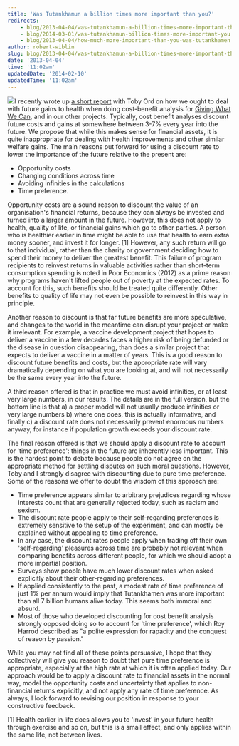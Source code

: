 ```yaml
---
title: 'Was Tutankhamun a billion times more important than you?'
redirects:
    - blog/2013-04-04/was-tutankhamun-a-billion-times-more-important-than-you
    - blog/2014-03-01/was-tutankhamun-billion-times-more-important-you
    - blog/2013-04-04/how-much-more-important-than-you-was-tutankhamen
author: robert-wiblin
slug: blog/2013-04-04/was-tutankhamun-a-billion-times-more-important-than-you
date: '2013-04-04'
time: '11:02am'
updatedDate: '2014-02-10'
updatedTime: '11:02am'
---
```

![](http://www.cuded.com/wp-content/uploads/2012/12/clock-melting-clocks_by_salvador-dali600_437.jpg)I recently wrote up [a short report](/files/discounting-health.pdf) with Toby Ord on how we ought to deal with future gains to health when doing cost-benefit analysis for [Giving What We Can](http://www.givingwhatwecan.org/), and in our other projects. Typically, cost benefit analyses discount future costs and gains at somewhere between 3-7% every year into the future. We propose that while this makes sense for financial assets, it is quite inappropriate for dealing with health improvements and other similar welfare gains. The main reasons put forward for using a discount rate to lower the importance of the future relative to the present are:

*   Opportunity costs
*   Changing conditions across time
*   Avoiding infinities in the calculations
*   Time preference.

Opportunity costs are a sound reason to discount the value of an organisation's financial returns, because they can always be invested and turned into a larger amount in the future. However, this does not apply to health, quality of life, or financial gains which go to other parties. A person who is healthier earlier in time might be able to use that health to earn extra money sooner, and invest it for longer. [1] However, any such return will go to that individual, rather than the charity or government deciding how to spend their money to deliver the greatest benefit. This failure of program recipients to reinvest returns in valuable activities rather than short-term consumption spending is noted in Poor Economics (2012) as a prime reason why programs haven't lifted people out of poverty at the expected rates. To account for this, such benefits should be treated quite differently. Other benefits to quality of life may not even be possible to reinvest in this way in principle.

Another reason to discount is that far future benefits are more speculative, and changes to the world in the meantime can disrupt your project or make it irrelevant. For example, a vaccine development project that hopes to deliver a vaccine in a few decades faces a higher risk of being defunded or the disease in question disappearing, than does a similar project that expects to deliver a vaccine in a matter of years. This is a good reason to discount future benefits and costs, but the appropriate rate will vary dramatically depending on what you are looking at, and will not necessarily be the same every year into the future.

A third reason offered is that in practice we must avoid infinities, or at least very large numbers, in our results. The details are in the full version, but the bottom line is that a) a proper model will not usually produce infinities or very large numbers b) where one does, this is actually informative, and finally c) a discount rate does not necessarily prevent enormous numbers anyway, for instance if population growth exceeds your discount rate.

The final reason offered is that we should apply a discount rate to account for 'time preference': things in the future are inherently less important. This is the hardest point to debate because people do not agree on the appropriate method for settling disputes on such moral questions. However, Toby and I strongly disagree with discounting due to pure time preference. Some of the reasons we offer to doubt the wisdom of this approach are:

*   Time preference appears similar to arbitrary prejudices regarding whose interests count that are generally rejected today, such as racism and sexism.
*   The discount rate people apply to their self-regarding preferences is extremely sensitive to the setup of the experiment, and can mostly be explained without appealing to time preference.
*   In any case, the discount rates people apply when trading off their own 'self-regarding' pleasures across time are probably not relevant when comparing benefits across different people, for which we should adopt a more impartial position.
*   Surveys show people have much lower discount rates when asked explicitly about their other-regarding preferences.
*   If applied consistently to the past, a modest rate of time preference of just 1% per annum would imply that Tutankhamen was more important than all 7 billion humans alive today. This seems both immoral and absurd.
*   Most of those who developed discounting for cost benefit analysis strongly opposed doing so to account for 'time preference', which Roy Harrod described as "a polite expression for rapacity and the conquest of reason by passion."

While you may not find all of these points persuasive, I hope that they collectively will give you reason to doubt that pure time preference is appropriate, especially at the high rate at which it is often applied today. Our approach would be to apply a discount rate to financial assets in the normal way, model the opportunity costs and uncertainty that applies to non-financial returns explicitly, and not apply any rate of time preference. As always, I look forward to revising our position in response to your constructive feedback.

[1] Health earlier in life does allows you to 'invest' in your future health through exercise and so on, but this is a small effect, and only applies within the same life, not between lives.
